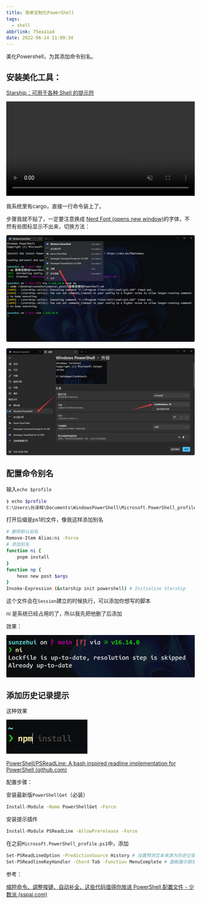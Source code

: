 ```yaml
---
title: 简单定制化PowerShell
tags:
  - shell
abbrlink: 75eaa1ad
date: 2022-06-14 11:09:34
---
```


美化Powershell，为其添加命令别名。



<!--more-->

## 安装美化工具：

[Starship：可用于各种 Shell 的提示符](https://starship.rs/zh-cn/)

<video muted="muted" autoplay="autoplay" loop="loop" playsinline="" class="demo-video" style="width:100%"><source src="https://starship.rs/demo.webm" type="video/webm"> </video>

我系统里有cargo，直接一行命令装上了。

步骤我就不贴了，一定要注意换成 [Nerd Font (opens new window)](https://www.nerdfonts.com/)的字体，不然有些图标显示不出来，切换方法：

![image-20220614112045513](简单定制化PowerShell/image-20220614112045513.png)

![image-20220614112126161](简单定制化PowerShell/image-20220614112126161.png)



## 配置命令别名

输入`echo $profile`

```bash
❯ echo $profile
C:\Users\孙泽辉\Documents\WindowsPowerShell\Microsoft.PowerShell_profile.ps1
```

打开后缀是ps1的文件，像我这样添加别名

```bash
# 删除默认别名
Remove-Item Alias:ni -Force
# 添加别名
function ni {
    pnpm install
}
function np {
    hexo new post $args 
}
Invoke-Expression (&starship init powershell) # Initialize Starship
```

这个文件会在`Session`建立的时候执行，可以添加你想写的脚本

ni 是系统已经占用的了，所以我先把他删了后添加

效果：

![image-20220614112637364](简单定制化PowerShell/image-20220614112637364.png)



## 添加历史记录提示

这种效果

![image-20220614120836989](简单定制化PowerShell/image-20220614120836989.png)

[PowerShell/PSReadLine: A bash inspired readline implementation for PowerShell (github.com)](https://github.com/PowerShell/PSReadLine)

配置步骤：

安装最新版`PowerShellGet`（必装）

```bash
Install-Module -Name PowerShellGet -Force
```

安装提示插件

```bash
Install-Module PSReadLine -AllowPrerelease -Force
```

在之前`Microsoft.PowerShell_profile.ps1`中，添加

```bash
Set-PSReadLineOption -PredictionSource History # 设置预测文本来源为历史记录
Set-PSReadlineKeyHandler -Chord Tab -Function MenuComplete # 面板展示联想
```



参考：

[缩短命令、调整按键、自动补全，这些代码值得你放进 PowerShell 配置文件 - 少数派 (sspai.com)](https://sspai.com/post/73019)

